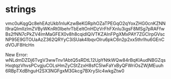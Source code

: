 # strings
vmc0uKqgQc8ehEAzUkb1nIuKzwBeKGRphOZaTPEGqO2qYoxZHG0cnKZNNl9raQImIlzlmZVByWKnRt0lbehrTbEeltOnHDzVrFhFXnIu3igsF8MSg7pRAFfwBs2fNN7cPkZV4lmMaGFEX0v8h8cqidlQiVTKZAInFPgXMxPAY7ZGClrpGVscNP95E9GTOUaAzZ362QRYyC3iSUak4IbqvOIru6pkC6n2p2xx5thrIhu6GEnCdVOJF8HcHn


New Error: wNLdmDZDj6TvgV3wwTnv1AbtQ5sRDtL12UpYNtkWQw84rBqKlAudNBGZqsHxqtqzVhvsPCvgjuCOLsHmZyCStZzxH8sfC5lwFaYxByQFWriOsZWjMEuuh6RBpTXdBhguH2SX3NGFgxM3Gkcg7BXrySIc4wkgZtw0
